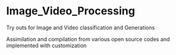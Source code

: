 # Image_Video_Processing
Try outs for Image and Video classification and Generations

Assimilation and compilation from various open source codes and implemented with customization
